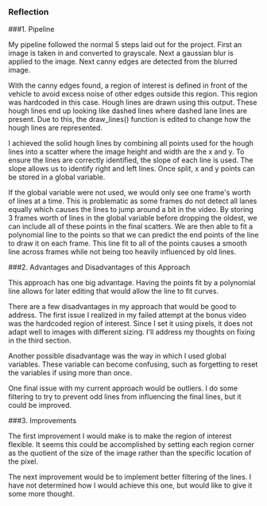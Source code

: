 ### Reflection

###1. Pipeline

My pipeline followed the normal 5 steps laid out for the project. First
an image is taken in and converted to grayscale. Next a gaussian blur is applied
to the image. Next canny edges are detected from the blurred image.

With the canny edges found, a region of interest is defined in front of the vehicle to
avoid excess noise of other edges outside this region. This region was
hardcoded in this case. Hough lines are drawn using this output. These
hough lines end up looking like dashed lines where dashed lane lines are
present. Due to this, the draw_lines() function is edited to change how
the hough lines are represented.

I achieved the solid hough lines by combining all points used for the hough
lines into a scatter where the image height and width are the x and y.
To ensure the lines are correctly identified, the slope of each line is used.
The slope allows us to identify right and left lines. Once split, x and y
points can be stored in a global variable.

If the global variable were not used, we would only see one frame's worth
of lines at a time. This is problematic as some frames do not detect all lanes
equally which causes the lines to jump around a bit in the video. By storing
3 frames worth of lines in the global variable before dropping the oldest,
we can include all of these points in the final scatters. We are then able
to fit a polynomial line to the points so that we can predict the end points
of the line to draw it on each frame. This line fit to all of the points
causes a smooth line across frames while not being too heavily influenced
by old lines.

###2. Advantages and Disadvantages of this Approach

This approach has one big advantage. Having the points fit by a polynomial
line allows for later editing that would allow the line to fit curves.

There are a few disadvantages in my approach that would be good to address.
The first issue I realized in my failed attempt at the bonus video was the
hardcoded region of interest. Since I set it using pixels, it does not adapt
well to images with different sizing. I'll address my thoughts on fixing in
the third section.

Another possible disadvantage was the way in which I used global variables.
These variable can become confusing, such as forgetting to reset the variables
if using more than once.

One final issue with my current approach would be outliers. I do some filtering
to try to prevent odd lines from influencing the final lines, but it could be improved.


###3. Improvements

The first improvement I would make is to make the region of interest flexible.
It seems this could be accomplished by setting each region corner as the
quotient of the size of the image rather than the specific location of the
pixel.

The next improvement would be to implement better filtering of the lines.
I have not determined how I would achieve this one, but would like to give
it some more thought.
